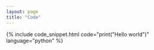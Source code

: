 ```yaml
---
layout: page
title: "Code"
---
```

<script src="{{ '/assets/copy_snippet.js' | relative_url }}"></script>



{% include code_snippet.html code="print("Hello world")" language="python" %}

